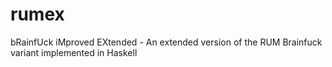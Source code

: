 rumex
=====

bRainfUck iMproved EXtended - An extended version of the RUM Brainfuck variant implemented in Haskell